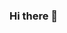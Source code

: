 ### Hi there 👋

<!--
**yathavanp/yathavanp** is a ✨ _special_ ✨ repository because its `README.md` (this file) appears on your GitHub profile.

Hi! My name is Yathavan Pushpanathan, an aspiring web designer & developer based in Toronto, Canada. After graduating in 2018 with a Bachelor’s Degree from Ryerson University, I spent the last few years learning and working across various scopes of digital development; from static webpages to full stack applications. I take great delight in researching new technologies and applying them to my practice, be it a web application or a simple coding problem. Outside of programming you can find me painting, traveling, playing league of legends, or exploring new restaurants!

Here is a list of some of the technologies I am currently working with:

React
JavaScript ES6
Express
Java
MongoDB
Git
Heroku
Node.js

I am always looking for new opportunities where I can learn cool technologies and apply my skillset! If you have any questions, or just want to say hello, feel free to contact me.😊
pushyathavan@gmail.com
-->
